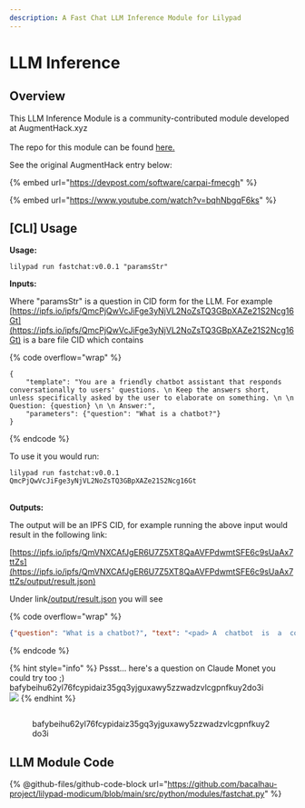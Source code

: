 ```yaml
---
description: A Fast Chat LLM Inference Module for Lilypad
---
```


# LLM Inference

## Overview

This LLM Inference Module is a community-contributed module developed at AugmentHack.xyz\
\
The repo for this module can be found [here.](https://github.com/bacalhau-project/lilypad-modicum/blob/main/src/python/modules/fastchat.py)

See the original AugmentHack entry below:

{% embed url="https://devpost.com/software/carpai-fmecgh" %}

{% embed url="https://www.youtube.com/watch?v=bqhNbgqF6ks" %}

## \[CLI] Usage

**Usage:**

```
lilypad run fastchat:v0.0.1 "paramsStr"
```

**Inputs:**

Where "paramsStr" is a question in CID form for the LLM. For example [https://ipfs.io/ipfs/QmcPjQwVcJiFge3yNjVL2NoZsTQ3GBpXAZe21S2Ncg16Gt](https://ipfs.io/ipfs/QmcPjQwVcJiFge3yNjVL2NoZsTQ3GBpXAZe21S2Ncg16Gt) is a bare file CID which contains

{% code overflow="wrap" %}
```
{
    "template": "You are a friendly chatbot assistant that responds conversationally to users' questions. \n Keep the answers short, unless specifically asked by the user to elaborate on something. \n \n Question: {question} \n \n Answer:",
    "parameters": {"question": "What is a chatbot?"}
}
```
{% endcode %}

To use it you would run:

```
lilypad run fastchat:v0.0.1 QmcPjQwVcJiFge3yNjVL2NoZsTQ3GBpXAZe21S2Ncg16Gt
```

\
**Outputs:**

The output will be an IPFS CID, for example running the above input would result in the following link:

[https://ipfs.io/ipfs/QmVNXCAfJgER6U7Z5XT8QaAVFPdwmtSFE6c9sUaAx7ttZs](https://ipfs.io/ipfs/QmVNXCAfJgER6U7Z5XT8QaAVFPdwmtSFE6c9sUaAx7ttZs/output/result.json)

Under link[/output/result.json](https://ipfs.io/ipfs/QmVNXCAfJgER6U7Z5XT8QaAVFPdwmtSFE6c9sUaAx7ttZs/output/result.json) you will see

{% code overflow="wrap" %}
```json
{"question": "What is a chatbot?", "text": "<pad> A  chatbot  is  a  computer  program  that  can  interact  with  users  in  a  conversational  manner.  It  is  designed  to  answer  questions  and  provide  information  in  a  way  that  is  natural  and  conversational.\n"}
```
{% endcode %}

{% hint style="info" %}
Pssst... here's a question on Claude Monet you could try too ;)\
bafybeihu62yl76fcypidaiz35gq3yjguxawy5zzwadzvlcgpnfkuy2do3i\
![](<../../../../.gitbook/assets/image (139).png>)
{% endhint %}

<figure><img src="https://lh4.googleusercontent.com/yX4XLf8IGZSit-vNxTFB255g8R8DbpzsoElPhQBQpRUi7xKubV3u3J_e8Y-aA1Lu6yNf38sQSbG7pXoehfYepmPU5O55L7gvynU9bp0OTEK05ph5mNrQWjt_ySCHPOV2g-eN0N3J_N7llShZMYvuyxZlqQ=s2048" alt=""><figcaption><p>bafybeihu62yl76fcypidaiz35gq3yjguxawy5zzwadzvlcgpnfkuy2do3i</p></figcaption></figure>

## LLM Module Code

{% @github-files/github-code-block url="https://github.com/bacalhau-project/lilypad-modicum/blob/main/src/python/modules/fastchat.py" %}
